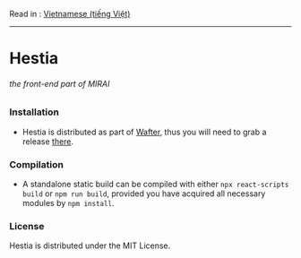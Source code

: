 Read in : [Vietnamese (tiếng Việt)](doc/README.vi-VN.md)

---

# Hestia
###### the front-end part of MIRAI

### Installation
- Hestia is distributed as part of [Wafter](https://github.com/vnma0/wafter), thus you will need to grab a release [there](https://github.com/vnma0/wafter/releases).

### Compilation
- A standalone static build can be compiled with either `npx react-scripts build` or `npm run build`, provided you have acquired all necessary modules by `npm install`.

### License
Hestia is distributed under the MIT License.
